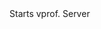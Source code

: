 <function name="Start" parent="vprof" type="libraryfunc">
	<description>
		Starts vprof.
	</description>
	<realm>Server</realm>
</function>